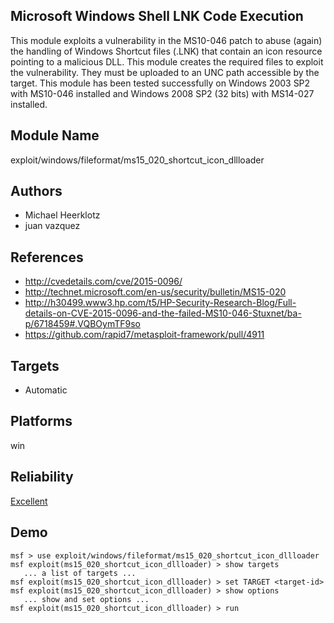 ## Microsoft Windows Shell LNK Code Execution

This module exploits a vulnerability in the MS10-046 patch 
to abuse (again) the handling of Windows Shortcut files 
(.LNK) that contain an icon resource pointing to a malicious 
DLL. This module creates the required files to exploit the 
vulnerability. They must be uploaded to an UNC path 
accessible by the target. This module has been tested 
successfully on Windows 2003 SP2 with MS10-046 installed and 
Windows 2008 SP2 (32 bits) with MS14-027 installed.


## Module Name
exploit/windows/fileformat/ms15_020_shortcut_icon_dllloader

## Authors
* Michael Heerklotz
* juan vazquez


## References
* http://cvedetails.com/cve/2015-0096/
* http://technet.microsoft.com/en-us/security/bulletin/MS15-020
* http://h30499.www3.hp.com/t5/HP-Security-Research-Blog/Full-details-on-CVE-2015-0096-and-the-failed-MS10-046-Stuxnet/ba-p/6718459#.VQBOymTF9so
* https://github.com/rapid7/metasploit-framework/pull/4911



## Targets
* Automatic


## Platforms
win

## Reliability
[Excellent](https://github.com/rapid7/metasploit-framework/wiki/Exploit-Ranking)

## Demo

```
msf > use exploit/windows/fileformat/ms15_020_shortcut_icon_dllloader
msf exploit(ms15_020_shortcut_icon_dllloader) > show targets
   ... a list of targets ...
msf exploit(ms15_020_shortcut_icon_dllloader) > set TARGET <target-id>
msf exploit(ms15_020_shortcut_icon_dllloader) > show options
   ... show and set options ...
msf exploit(ms15_020_shortcut_icon_dllloader) > run
```
    
    